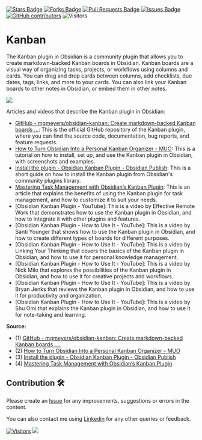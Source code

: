 <a href="https://github.com/drshahizan/obsidian/stargazers"><img src="https://img.shields.io/github/stars/drshahizan/obsidian" alt="Stars Badge"/></a>
<a href="https://github.com/drshahizan/obsidian/network/members"><img src="https://img.shields.io/github/forks/drshahizan/obsidian" alt="Forks Badge"/></a>
<a href="https://github.com/drshahizan/obsidian/pulls"><img src="https://img.shields.io/github/issues-pr/drshahizan/obsidian" alt="Pull Requests Badge"/></a>
<a href="https://github.com/drshahizan/obsidian"><img src="https://img.shields.io/github/issues/drshahizan/obsidian" alt="Issues Badge"/></a>
<a href="https://github.com/drshahizan/obsidian/graphs/contributors"><img alt="GitHub contributors" src="https://img.shields.io/github/contributors/drshahizan/obsidian?color=2b9348"></a>
![Visitors](https://api.visitorbadge.io/api/visitors?path=https%3A%2F%2Fgithub.com%2Fdrshahizan%2obsidian&labelColor=%23d9e3f0&countColor=%23697689&style=flat)

# Kanban
The Kanban plugin in Obsidian is a community plugin that allows you to create markdown-backed Kanban boards in Obsidian. Kanban boards are a visual way of organizing tasks, projects, or workflows using columns and cards. You can drag and drop cards between columns, add checklists, due dates, tags, links, and more to your cards. You can also link your Kanban boards to other notes in Obsidian, or embed them in other notes.

![](https://github.com/mgmeyers/obsidian-kanban/raw/main/src/docs/Assets/Screen%20Shot%202021-09-16%20at%2012.58.22%20PM.png)

Articles and videos that describe the Kanban plugin in Obsidian:

- [GitHub - mgmeyers/obsidian-kanban: Create markdown-backed Kanban boards ...](^1^): This is the official GitHub repository of the Kanban plugin, where you can find the source code, documentation, bug reports, and feature requests.
- [How to Turn Obsidian Into a Personal Kanban Organizer - MUO](^2^): This is a tutorial on how to install, set up, and use the Kanban plugin in Obsidian, with screenshots and examples.
- [Install the plugin - Obsidian Kanban Plugin - Obsidian Publish](^3^): This is a short guide on how to install the Kanban plugin from Obsidian's community plugins library.
- [Mastering Task Management with Obsidian’s Kanban Plugin](^4^): This is an article that explains the benefits of using the Kanban plugin for task management, and how to customize it to suit your needs.
- [Obsidian Kanban Plugin - YouTube]: This is a video by Effective Remote Work that demonstrates how to use the Kanban plugin in Obsidian, and how to integrate it with other plugins and features.
- [Obsidian Kanban Plugin - How to Use It - YouTube]: This is a video by Santi Younger that shows how to use the Kanban plugin in Obsidian, and how to create different types of boards for different purposes.
- [Obsidian Kanban Plugin - How to Use It - YouTube]: This is a video by Linking Your Thinking that covers the basics of the Kanban plugin in Obsidian, and how to use it for personal knowledge management.
- [Obsidian Kanban Plugin - How to Use It - YouTube]: This is a video by Nick Milo that explores the possibilities of the Kanban plugin in Obsidian, and how to use it for creative projects and workflows.
- [Obsidian Kanban Plugin - How to Use It - YouTube]: This is a video by Bryan Jenks that reviews the Kanban plugin in Obsidian, and how to use it for productivity and organization.
- [Obsidian Kanban Plugin - How to Use It - YouTube]: This is a video by Shu Omi that explains the Kanban plugin in Obsidian, and how to use it for note-taking and learning.

**Source:**
- (1) [GitHub - mgmeyers/obsidian-kanban: Create markdown-backed Kanban boards ....](https://github.com/mgmeyers/obsidian-kanban)
- (2) [How to Turn Obsidian Into a Personal Kanban Organizer - MUO](https://www.makeuseof.com/obsidian-kanban-guide/)
- (3) [Install the plugin - Obsidian Kanban Plugin - Obsidian Publish](https://publish.obsidian.md/kanban/How%20do%20I/Install%20the%20plugin)
- (4) [Mastering Task Management with Obsidian’s Kanban Plugin](https://ricraftis.au/obsidian/mastering-task-management-with-obsidians-kanban-plugin/)

## Contribution 🛠️
Please create an [Issue](https://github.com/drshahizan/obsidian/issues) for any improvements, suggestions or errors in the content.

You can also contact me using [Linkedin](https://www.linkedin.com/in/drshahizan/) for any other queries or feedback.

[![Visitors](https://api.visitorbadge.io/api/visitors?path=https%3A%2F%2Fgithub.com%2Fdrshahizan&labelColor=%23697689&countColor=%23555555&style=plastic)](https://visitorbadge.io/status?path=https%3A%2F%2Fgithub.com%2Fdrshahizan)
![](https://hit.yhype.me/github/profile?user_id=81284918)



